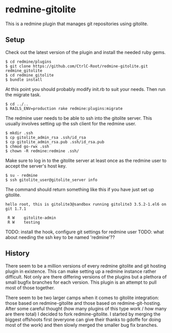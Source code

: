 redmine-gitolite
================

This is a redmine plugin that manages git repositories using gitolite.

Setup
-----

Check out the latest version of the plugin and install the needed ruby gems.

    $ cd redmine/plugins
    $ git clone https://github.com/CtrlC-Root/redmine-gitolite.git redmine_gitolite
    $ cd redmine_gitolite
    $ bundle install

At this point you should probably modify init.rb to suit your needs. Then run
the migrate task.

    $ cd ../..
    $ RAILS_ENV=production rake redmine:plugins:migrate

The redmine user needs to be able to ssh into the gitolite server. This usually
involves setting up the ssh client for the redmine user.

    $ mkdir .ssh
    $ cp gitolite_admin_rsa .ssh/id_rsa
    $ cp gitolite_admin_rsa.pub .ssh/id_rsa.pub
    $ chmod go-rwx .ssh
    $ chown -R redmine:redmine .ssh/

Make sure to log in to the gitolite server at least once as the redmine user to
accept the server's host key.

    $ su - redmine
    $ ssh gitolite_user@gitolite_server info

The command should return something like this if you have just set up gitolite.

    hello root, this is gitolite3@sandbox running gitolite3 3.5.2-1.el6 on git 1.7.1

     R W    gitolite-admin
     R W    testing

TODO: install the hook, configure git settings for redmine user
TODO: what about needing the ssh key to be named 'redmine'??

History
-------

There seem to be a million versions of every redmine gitolite and git hosting
plugin in existence. This can make setting up a redmine instance rather
difficult. Not only are there differing versions of the plugins but a plethora
of small bugfix branches for each version. This plugin is an attempt to pull
most of those together.

There seem to be two larger camps when it comes to gitolite integration: those
based on redmine-gitolite and those based on redmine-git-hosting. After some
careful thought (how many plugins of this type work / how many are there total)
I decided to fork redmine-gitolite. I started by merging the biggest offshoots
first (everyone can give their thanks to gdoffe for doing most of the work) and
then slowly merged the smaller bug fix branches.
